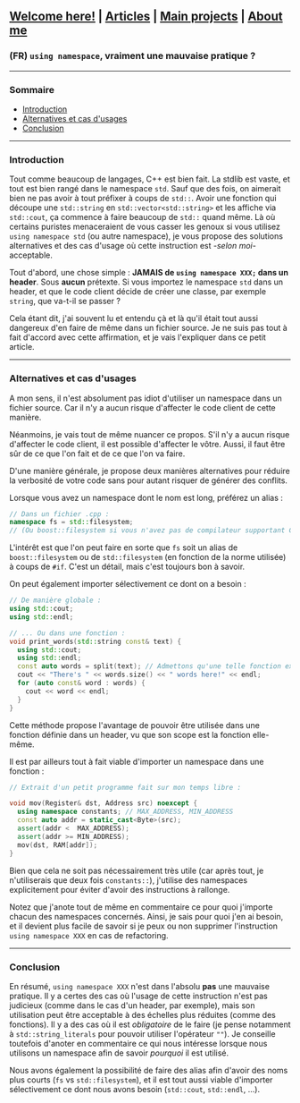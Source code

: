 ## [Welcome here!](https://vpenando.github.io) | [Articles](https://vpenando.github.io/articles.html) | [Main projects](https://vpenando.github.io/projects.html) | [About me](https://vpenando.github.io/about.html)

### (FR) `using namespace`, vraiment une mauvaise pratique ?

---

### Sommaire
* [Introduction](#introduction)
* [Alternatives et cas d'usages](#alternatives_et_cas_d_usage)
* [Conclusion](#conclusion)

---

### Introduction
Tout comme beaucoup de langages, C++ est bien fait. La stdlib est vaste, et tout est bien rangé dans le namespace `std`.
Sauf que des fois, on aimerait bien ne pas avoir à tout préfixer à coups de `std::`. Avoir une fonction qui découpe une `std::string` en `std::vector<std::string>` et les affiche via `std::cout`, ça commence à faire beaucoup de `std::` quand même.
Là où certains puristes menaceraient de vous casser les genoux si vous utilisez `using namespace std` (ou autre namespace), je vous propose des solutions alternatives et des cas d'usage où cette instruction est *-selon moi-* acceptable.

Tout d'abord, une chose simple : **JAMAIS de `using namespace XXX;` dans un header**. Sous **aucun** prétexte. Si vous importez le namespace `std` dans un header, et que le code client décide de créer une classe, par exemple `string`, que va-t-il se passer ?

Cela étant dit, j'ai souvent lu et entendu çà et là qu'il était tout aussi dangereux d'en faire de même dans un fichier source. Je ne suis pas tout à fait d'accord avec cette affirmation, et je vais l'expliquer dans ce petit article.

---

### <a name="alternatives_et_cas_d_usage">Alternatives et cas d'usages</a>
A mon sens, il n'est absolument pas idiot d'utiliser un namespace dans un fichier source. Car il n'y a aucun risque d'affecter le code client de cette manière.

Néanmoins, je vais tout de même nuancer ce propos. S'il n'y a aucun risque d'affecter le code client, il est possible d'affecter le vôtre. Aussi, il faut être sûr de ce que l'on fait et de ce que l'on va faire.

D'une manière générale, je propose deux manières alternatives pour réduire la verbosité de votre code sans pour autant risquer de générer des conflits.

Lorsque vous avez un namespace dont le nom est long, préférez un alias :
```cpp
// Dans un fichier .cpp :
namespace fs = std::filesystem;
// (Ou boost::filesystem si vous n'avez pas de compilateur supportant C++17)
```
L'intérêt est que l'on peut faire en sorte que `fs` soit un alias de `boost::filesystem` ou de `std::filesystem` (en fonction de la norme utilisée) à coups de `#if`. C'est un détail, mais c'est toujours bon à savoir.

On peut également importer sélectivement ce dont on a besoin :
```cpp
// De manière globale :
using std::cout;
using std::endl;

// ... Ou dans une fonction :
void print_words(std::string const& text) {
  using std::cout;
  using std::endl;
  const auto words = split(text); // Admettons qu'une telle fonction existe
  cout << "There's " << words.size() << " words here!" << endl;
  for (auto const& word : words) {
    cout << word << endl;
  }
}
```
Cette méthode propose l'avantage de pouvoir être utilisée dans une fonction définie dans un header, vu que son scope est la fonction elle-même.

Il est par ailleurs tout à fait viable d'importer un namespace dans une fonction :
```cpp
// Extrait d'un petit programme fait sur mon temps libre :

void mov(Register& dst, Address src) noexcept {
  using namespace constants; // MAX_ADDRESS, MIN_ADDRESS
  const auto addr = static_cast<Byte>(src);
  assert(addr <  MAX_ADDRESS);
  assert(addr >= MIN_ADDRESS);
  mov(dst, RAM[addr]);
}
```
Bien que cela ne soit pas nécessairement très utile (car après tout, je n'utiliserais que deux fois `constants::`), j'utilise des namespaces explicitement pour éviter d'avoir des instructions à rallonge.

Notez que j'anote tout de même en commentaire ce pour quoi j'importe chacun des namespaces concernés. Ainsi, je sais pour quoi j'en ai besoin, et il devient plus facile de savoir si je peux ou non supprimer l'instruction `using namespace XXX` en cas de refactoring.

---

### Conclusion
En résumé, `using namespace XXX` n'est dans l'absolu **pas** une mauvaise pratique. Il y a certes des cas où l'usage de cette instruction n'est pas judicieux (comme dans le cas d'un header, par exemple), mais son utilisation peut être acceptable à des échelles plus réduites (comme des fonctions). Il y a des cas où il est *obligatoire* de le faire (je pense notamment à `std::string_literals` pour pouvoir utiliser l'opérateur `""`). Je conseille toutefois d'anoter en commentaire ce qui nous intéresse lorsque nous utilisons un namespace afin de savoir *pourquoi* il est utilisé.

Nous avons également la possibilité de faire des alias afin d'avoir des noms plus courts (`fs` vs `std::filesystem`), et il est tout aussi viable d'importer sélectivement ce dont nous avons besoin (`std::cout`, `std::endl`, ...).
